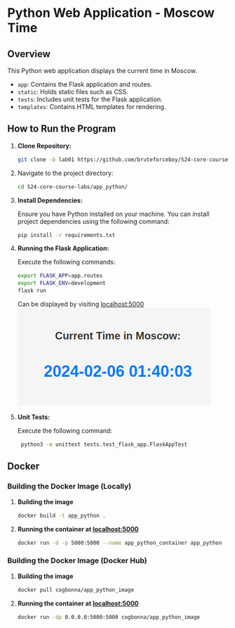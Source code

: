 # Python Web Application - Moscow Time

## Overview

This Python web application displays the current time in Moscow. 

- `app`: Contains the Flask application and routes.
- `static`: Holds static files such as CSS.
- `tests`: Includes unit tests for the Flask application.
- `templates`: Contains HTML templates for rendering.

## How to Run the Program

1. **Clone Repository:** 
   ```bash 
   git clone -b lab01 https://github.com/bruteforceboy/S24-core-course-labs/
   ```

2. Navigate to the project directory:
   ```bash 
   cd S24-core-course-labs/app_python/
   ```
3. **Install Dependencies:**

   Ensure you have Python installed on your machine. You can install project dependencies using the following command:
   ```bash
   pip install -r requirements.txt
   ```
4. **Running the Flask Application:** 

	Execute the following commands:
   ```bash
   export FLASK_APP=app.routes	
   export FLASK_ENV=development
   flask run
   ```
   Can be displayed by visiting [localhost:5000](127.0.0.1/5000)
   \
   ![alt text](./md_screenshots/image-1.png)

5. **Unit Tests:**

   Execute the following command:
   ```bash
	python3 -m unittest tests.test_flask_app.FlaskAppTest
   ```

## Docker 

### Building the Docker Image (Locally)

1. **Building the image**
   ```bash 
   docker build -t app_python .
   ```
2. **Running the container at [localhost:5000](127.0.0.1/5000)**
   ```bash 
   docker run -d -p 5000:5000 --name app_python_container app_python
   ```

### Building the Docker Image (Docker Hub)

1. **Building the image**
   ```bash 
   docker pull cogbonna/app_python_image
   ```
2. **Running the container at [localhost:5000](127.0.0.1/5000)**
   ```bash 
   docker run -dp 0.0.0.0:5000:5000 cogbonna/app_python_image
   ```